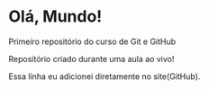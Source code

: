 # Olá, Mundo!
 Primeiro repositório do curso de Git e GitHub

Repositório criado durante uma aula ao vivo!

Essa linha eu adicionei diretamente no site(GitHub).
